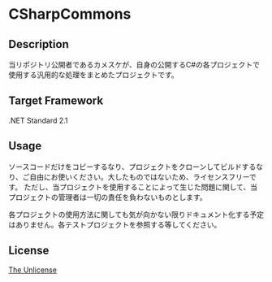 CSharpCommons
===


Description
----------
当リポジトリ公開者であるカメスケが、自身の公開するC#の各プロジェクトで使用する汎用的な処理をまとめたプロジェクトです。


Target Framework
----------
.NET Standard 2.1


Usage
----------
ソースコードだけをコピーするなり、プロジェクトをクローンしてビルドするなり、ご自由にお使いください。大したものではないため、ライセンスフリーです。
ただし、当プロジェクトを使用することによって生じた問題に関して、当プロジェクトの管理者は一切の責任を負わないものとします。

各プロジェクトの使用方法に関しても気が向かない限りドキュメント化する予定はありません。各テストプロジェクトを参照する等してください。


License
----------
[The Unlicense](https://github.com/kameske/CSharpCommons/blob/master/LICENSE)
